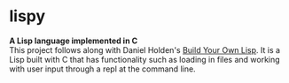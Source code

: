 # lispy
<b>A Lisp language implemented in C</b>
<br>
This project follows along with Daniel Holden's <a href="http://www.buildyourownlisp.com/contents">Build Your Own Lisp</a>. It is a Lisp built with C that has functionality such as loading in files and working with user input through a repl at the command line.
